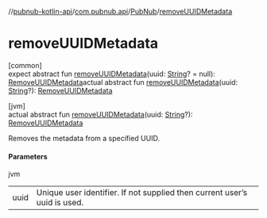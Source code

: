 //[pubnub-kotlin-api](../../../index.md)/[com.pubnub.api](../index.md)/[PubNub](index.md)/[removeUUIDMetadata](remove-u-u-i-d-metadata.md)

# removeUUIDMetadata

[common]\
expect abstract fun [removeUUIDMetadata](remove-u-u-i-d-metadata.md)(uuid: [String](https://kotlinlang.org/api/latest/jvm/stdlib/kotlin-stdlib/kotlin/-string/index.html)? = null): [RemoveUUIDMetadata](../../com.pubnub.api.endpoints.objects.uuid/-remove-u-u-i-d-metadata/index.md)actual abstract fun [removeUUIDMetadata](remove-u-u-i-d-metadata.md)(uuid: [String](https://kotlinlang.org/api/latest/jvm/stdlib/kotlin-stdlib/kotlin/-string/index.html)?): [RemoveUUIDMetadata](../../com.pubnub.api.endpoints.objects.uuid/-remove-u-u-i-d-metadata/index.md)

[jvm]\
actual abstract fun [removeUUIDMetadata](remove-u-u-i-d-metadata.md)(uuid: [String](https://kotlinlang.org/api/latest/jvm/stdlib/kotlin-stdlib/kotlin/-string/index.html)?): [RemoveUUIDMetadata](../../com.pubnub.api.endpoints.objects.uuid/-remove-u-u-i-d-metadata/index.md)

Removes the metadata from a specified UUID.

#### Parameters

jvm

| | |
|---|---|
| uuid | Unique user identifier. If not supplied then current user’s uuid is used. |
